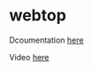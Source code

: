# webtop

Dcoumentation [here](https://docs.technotim.live/posts/webtop-container/)

Video [here](https://www.youtube.com/watch?v=Gd9bvdkIXOQ)